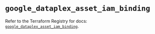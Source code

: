 # `google_dataplex_asset_iam_binding`

Refer to the Terraform Registry for docs: [`google_dataplex_asset_iam_binding`](https://registry.terraform.io/providers/hashicorp/google/6.34.1/docs/resources/dataplex_asset_iam_binding).
